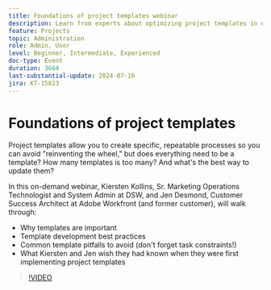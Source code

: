 ```yaml
---
title: Foundations of project templates webinar
description: Learn from experts about optimizing project templates in our on-demand webinar. Discover best practices, pitfalls to avoid, and practical insights from DSW and Adobe Workfront to streamline template development and updates.
feature: Projects
topic: Administration
role: Admin, User
level: Beginner, Intermediate, Experienced
doc-type: Event
duration: 3664
last-substantial-update: 2024-07-16
jira: KT-15823
---
```


# Foundations of project templates

Project templates allow you to create specific, repeatable processes so you can avoid "reinventing the wheel," but does everything need to be a template? How many templates is too many? And what's the best way to update them?  

In this on-demand webinar, Kiersten Kollins, Sr. Marketing Operations Technologist and System Admin at DSW, and Jen Desmond, Customer Success Architect at Adobe Workfront (and former customer), will walk through:  
 
* Why templates are important
* Template development best practices
* Common template pitfalls to avoid (don't forget task constraints!)
* What Kiersten and Jen wish they had known when they were first implementing project templates

>[!VIDEO](https://video.tv.adobe.com/v/3431017/?learn=on)
